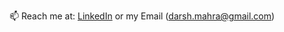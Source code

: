 📫 Reach me at: [LinkedIn](https://www.linkedin.com/in/dmahra/) or my Email (darsh.mahra@gmail.com)


<!-- ![Your Repository's Stats](https://github-readme-stats.vercel.app/api?username=dMahra&show_icons=true)
 -->
<!--
**dMahra/dMahra** is a ✨ _special_ ✨ repository because its `README.md` (this file) appears on your GitHub profile.

Here are some ideas to get you started:

- 🔭 I’m currently working on ...
- 🌱 I’m currently learning ...
- 👯 I’m looking to collaborate on ...
- 🤔 I’m looking for help with ...
- 💬 Ask me about ...
- 📫 How to reach me: ...
- 😄 Pronouns: ...
- ⚡ Fun fact: ...
-->
